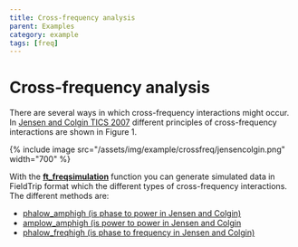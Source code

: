 ```yaml
---
title: Cross-frequency analysis
parent: Examples
category: example
tags: [freq]
---
```


# Cross-frequency analysis

There are several ways in which cross-frequency interactions might occur. In [Jensen and Colgin TICS 2007](https://doi.org/10.1016/j.tics.2007.05.003) different principles of cross-frequency interactions are shown in Figure 1.

{% include image src="/assets/img/example/crossfreq/jensencolgin.png" width="700" %}

With the **[ft_freqsimulation](/reference/ft_freqsimulation)** function you can generate simulated data in FieldTrip format which the different types of cross-frequency interactions. The different methods are:

- [phalow_amphigh (is phase to power in Jensen and Colgin)](/example/crossfreq/phalow_amphigh)
- [amplow_amphigh (is power to power in Jensen and Colgin](/example/crossfreq/amplow_amphigh)
- [phalow_freqhigh (is phase to frequency in Jensen and Colgin)](/example/crossfreq/phalow_freqhigh)
